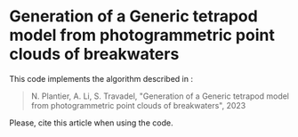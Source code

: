 # Generation of a Generic tetrapod model from photogrammetric point clouds of breakwaters
This code implements the algorithm described in :

> N. Plantier, A. Li, S. Travadel, "Generation of a Generic tetrapod model from photogrammetric point clouds of breakwaters", 2023

Please, cite this article when using the code. 

